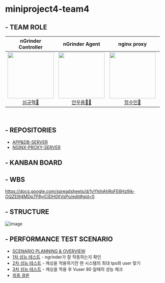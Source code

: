 # miniproject4-team4

## - TEAM ROLE

<div align="center">

| **nGrinder Controller** | **nGrinder Agent** | **nginx proxy** | **App Server & DB server** |
| :------: |  :------: | :------: | :------: |
[<img src="https://avatars.githubusercontent.com/u/80744883?v=4" height=150 width=150> <br/> 심규혁🐼](https://github.com/shimguh) | [<img src="https://avatars.githubusercontent.com/u/62015109?v=4" height=150 width=150> <br/> 안우용🧛‍♂️](https://github.com/INAUGURATE-Ryong) | [<img src="https://avatars.githubusercontent.com/u/150888333?v=4" height=150 width=150> <br/> 정수민🐹](https://github.com/jsmin6330) | [<img src="https://avatars.githubusercontent.com/u/148880521?v=4" height=150 width=150> <br/> 박민성👻](https://github.com/parc02) 

</div>

<br>

## - REPOSITORIES
- [APP&DB-SERVER](https://github.com/miniproject4-team4/SPRING-BOOT-APP-SERVER)
- [NGINX-PROXY-SERVER](https://github.com/miniproject4-team4/NGINX-PROXY-SERVER)

## - KANBAN BOARD

## - WBS
https://docs.google.com/spreadsheets/d/1vYhjhAhRoFE6Hz9ik-OQZEl94MDp7P8yjClDH0XVsPo/edit#gid=0

## - STRUCTURE
![image](https://github.com/miniproject4-team4/main/assets/148880521/e042a2de-b609-426b-9611-4f4b4a12ea6d)


## - PERFORMANCE TEST SCENARIO
- [SCENARIO PLANNING & OVERVIEW](https://github.com/miniproject4-team4/NGINX-PROXY-SERVER/issues/5)
- [1차 성능 테스트](https://github.com/miniproject4-team4/NGINX-PROXY-SERVER/issues/3) - ngrinder가 잘 작동하는지 확인
- [2차 성능 테스트](https://github.com/miniproject4-team4/NGINX-PROXY-SERVER/issues/7) - 캐싱을 적용하기전 현 시스템의 최대 tps와 user 찾기
- [3차 성능 테스트](https://github.com/miniproject4-team4/NGINX-PROXY-SERVER/issues/9) - 캐싱을 적용 후 Vuser 80 일때의 성능 체크
- [최종 결론](https://github.com/miniproject4-team4/NGINX-PROXY-SERVER/issues/12)
